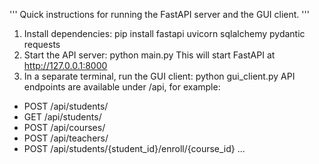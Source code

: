 '''
Quick instructions for running the FastAPI server and the GUI client.
'''
1. Install dependencies:
   pip install fastapi uvicorn sqlalchemy pydantic requests
2. Start the API server:
   python main.py
   This will start FastAPI at http://127.0.0.1:8000
3. In a separate terminal, run the GUI client:
   python gui_client.py
API endpoints are available under /api, for example:
- POST /api/students/
- GET  /api/students/
- POST /api/courses/
- POST /api/teachers/
- POST /api/students/{student_id}/enroll/{course_id}
...